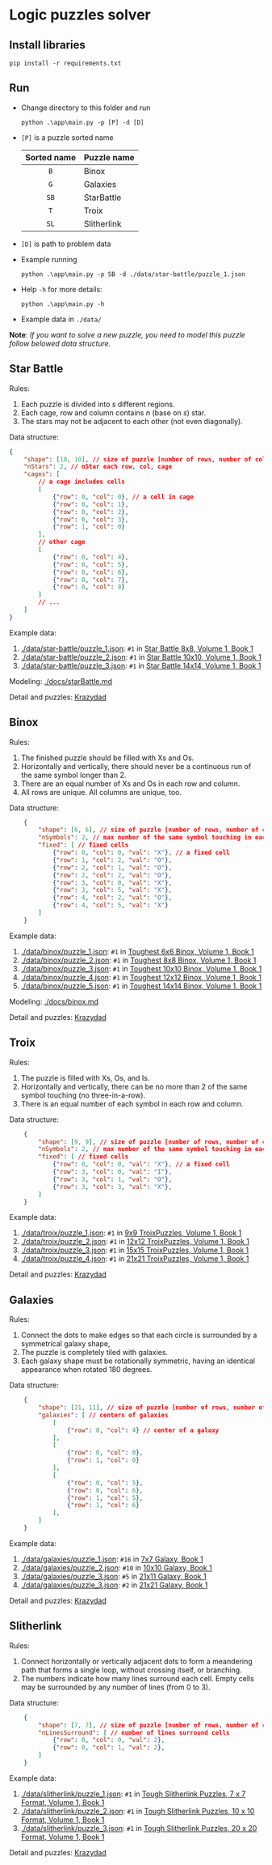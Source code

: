 # Logic puzzles solver

## Install libraries

```
pip install -r requirements.txt
```

## Run
- Change directory to this folder and run
    ```
    python .\app\main.py -p [P] -d [D]
    ```
- `[P]` is a puzzle sorted name

    | Sorted name | Puzzle name    |
    | :---------: | :------------- |
    |     `B`     | Binox          |
    |     `G`     | Galaxies       |
    |     `SB`    | StarBattle     |
    |     `T`     | Troix          |
    |     `SL`    | Slitherlink    |

- `[D]` is path to problem data
- Example running
    ```
    python .\app\main.py -p SB -d ./data/star-battle/puzzle_1.json
    ```
- Help `-h` for more details:
    ```
    python .\app\main.py -h
    ```
- Example data in `./data/`

**Note**: *If you want to solve a new puzzle, you need to model this puzzle follow belowed data structure.*

## Star Battle
Rules:
1. Each puzzle is divided into $s$ different regions.
2. Each cage, row and column contains $n$ (base on $s$) star.
3. The stars may not be adjacent to each other (not even diagonally).

Data structure:
```json
{
    "shape": [10, 10], // size of puzzle [number of rows, number of columns]
    "nStars": 2, // nStar each row, col, cage
    "cages": [
        // a cage includes cells
        [
            {"row": 0, "col": 0}, // a cell in cage
            {"row": 0, "col": 1},
            {"row": 0, "col": 2},
            {"row": 0, "col": 3},
            {"row": 1, "col": 0}
        ],
        // other cage
        [
            {"row": 0, "col": 4},
            {"row": 0, "col": 5},
            {"row": 0, "col": 6},
            {"row": 0, "col": 7},
            {"row": 0, "col": 8}
        ]
        // ...
    ]
}
```

Example data:
1. [./data/star-battle/puzzle_1.json](https://github.com/Tung-hehe/LogicPuzzlesSolver/blob/main/data/star-battle/puzzle_1.json): `#1` in [Star Battle 8x8, Volume 1, Book 1](https://files.krazydad.com/starbattle/sfiles/STAR_R2_8x8_v1_b1.pdf)
2. [./data/star-battle/puzzle_2.json](https://github.com/Tung-hehe/LogicPuzzlesSolver/blob/main/data/star-battle/puzzle_2.json): `#1` in [Star Battle 10x10, Volume 1, Book 1](https://files.krazydad.com/starbattle/sfiles/STAR_R2_10x10_v1_b1.pdf)
3. [./data/star-battle/puzzle_3.json](https://github.com/Tung-hehe/LogicPuzzlesSolver/blob/main/data/star-battle/puzzle_3.json): `#1` in [Star Battle 14x14, Volume 1, Book 1](https://files.krazydad.com/starbattle/sfiles/STAR_14x14_v1_b1.pdf)

Modeling: [./docs/starBattle.md](https://github.com/Tung-hehe/LogicPuzzlesSolver/blob/main/docs/starBattle.md)

Detail and puzzles: [Krazydad](https://krazydad.com/starbattle/)

## Binox
Rules:
1. The finished puzzle should be filled with Xs and Os.
2. Horizontally and vertically, there should never be a continuous run of the same symbol longer than 2.
3. There are an equal number of Xs and Os in each row and column.
4. All rows are unique. All columns are unique, too.

Data structure:
```json
    {
        "shape": [6, 6], // size of puzzle [number of rows, number of columns]
        "nSymbols": 2, // max number of the same symbol touching in each row, col
        "fixed": [ // fixed cells
            {"row": 0, "col": 0, "val": "X"}, // a fixed cell
            {"row": 1, "col": 2, "val": "O"},
            {"row": 2, "col": 1, "val": "O"},
            {"row": 2, "col": 2, "val": "O"},
            {"row": 3, "col": 0, "val": "X"},
            {"row": 3, "col": 5, "val": "X"},
            {"row": 4, "col": 2, "val": "O"},
            {"row": 4, "col": 5, "val": "X"}
        ]
    }
```

Example data:
1. [./data/binox/puzzle_1.json](https://github.com/Tung-hehe/LogicPuzzlesSolver/blob/main/data/binox/puzzle_1.json): `#1` in [Toughest 6x6 Binox, Volume 1, Book 1](https://files.krazydad.com/binox/sfiles/BINOX_6x6_TF_v1_4pp_b1.pdf)
2. [./data/binox/puzzle_2.json](https://github.com/Tung-hehe/LogicPuzzlesSolver/blob/main/data/binox/puzzle_2.json): `#1` in [Toughest 8x8 Binox, Volume 1, Book 1](https://files.krazydad.com/binox/sfiles/BINOX_8x8_TF_v1_4pp_b1.pdf)
3. [./data/binox/puzzle_3.json](https://github.com/Tung-hehe/LogicPuzzlesSolver/blob/main/data/binox/puzzle_3.json): `#1` in [Toughest 10x10 Binox, Volume 1, Book 1](https://files.krazydad.com/binox/sfiles/BINOX_10x10_TF_v1_4pp_b1.pdf)
4. [./data/binox/puzzle_4.json](https://github.com/Tung-hehe/LogicPuzzlesSolver/blob/main/data/binox/puzzle_4.json): `#1` in [Toughest 12x12 Binox, Volume 1, Book 1](https://files.krazydad.com/binox/sfiles/BINOX_12x12_TF_v1_2pp_b1.pdf)
5. [./data/binox/puzzle_5.json](https://github.com/Tung-hehe/LogicPuzzlesSolver/blob/main/data/binox/puzzle_5.json): `#1` in [Toughest 14x14 Binox, Volume 1, Book 1](https://files.krazydad.com/binox/sfiles/BINOX_14x14_TF_v1_2pp_b1.pdf)

Modeling: [./docs/binox.md](https://github.com/Tung-hehe/LogicPuzzlesSolver/blob/main/docs/binox.md)

Detail and puzzles: [Krazydad](https://krazydad.com/binox/)

## Troix
Rules:
1. The puzzle is filled with Xs, Os, and Is.
2. Horizontally and vertically, there can be no more than 2 of the same symbol touching (no three-in-a-row).
3. There is an equal number of each symbol in each row and column.

Data structure:
```json
    {
        "shape": [9, 9], // size of puzzle [number of rows, number of columns]
        "nSymbols": 2, // max number of the same symbol touching in each row, col
        "fixed": [ // fixed cells
            {"row": 0, "col": 0, "val": "X"}, // a fixed cell
            {"row": 3, "col": 0, "val": "I"},
            {"row": 3, "col": 1, "val": "O"},
            {"row": 3, "col": 3, "val": "X"},
        ]
    }
```

Example data:
1. [./data/troix/puzzle_1.json](https://github.com/Tung-hehe/LogicPuzzlesSolver/blob/main/data/troix/puzzle_1.json): `#1` in [9x9 TroixPuzzles, Volume 1, Book 1](https://files.krazydad.com/troix/sfiles/TROIX_9x9_regular_v1_4pp_b1.pdf)
2. [./data/troix/puzzle_2.json](https://github.com/Tung-hehe/LogicPuzzlesSolver/blob/main/data/troix/puzzle_2.json): `#1` in [12x12 TroixPuzzles, Volume 1, Book 1](https://files.krazydad.com/troix/sfiles/TROIX_12x12_regular_v1_2pp_b1.pdf)
3. [./data/troix/puzzle_3.json](https://github.com/Tung-hehe/LogicPuzzlesSolver/blob/main/data/troix/puzzle_3.json): `#1` in [15x15 TroixPuzzles, Volume 1, Book 1](https://files.krazydad.com/troix/sfiles/TROIX_15x15_regular_v1_2pp_b1.pdf)
4. [./data/troix/puzzle_4.json](https://github.com/Tung-hehe/LogicPuzzlesSolver/blob/main/data/troix/puzzle_3.json): `#1` in [21x21 TroixPuzzles, Volume 1, Book 1](https://files.krazydad.com/troix/sfiles/TROIX_21x21_regular_v1_1pp_b1.pdf)

Detail and puzzles: [Krazydad](https://krazydad.com/troix/)

## Galaxies
Rules:
1. Connect the dots to make edges so that each circle is surrounded by a symmetrical galaxy shape,
2. The puzzle is completely tiled with galaxies.
3. Each galaxy shape must be rotationally symmetric, having an identical appearance when rotated 180 degrees.

Data structure:
```json
    {
        "shape": [21, 11], // size of puzzle [number of rows, number of columns]
        "galaxies": [ // centers of galaxies
            [
                {"row": 0, "col": 4} // center of a galaxy
            ],
            [
                {"row": 0, "col": 0},
                {"row": 1, "col": 0}
            ],
            [
                {"row": 0, "col": 5},
                {"row": 0, "col": 6},
                {"row": 1, "col": 5},
                {"row": 1, "col": 6}
            ],
        ]
    }
```

Example data:
1. [./data/galaxies/puzzle_1.json](https://github.com/Tung-hehe/LogicPuzzlesSolver/blob/main/data/galaxies/puzzle_1.json): `#16` in [ 7x7 Galaxy, Book 1](https://files.krazydad.com/galaxies/books/GAL_d7_b1.pdf)
2. [./data/galaxies/puzzle_2.json](https://github.com/Tung-hehe/LogicPuzzlesSolver/blob/main/data/galaxies/puzzle_2.json): `#10` in [ 10x10 Galaxy, Book 1](https://files.krazydad.com/galaxies/books/GAL_d10_b1.pdf)
3. [./data/galaxies/puzzle_3.json](https://github.com/Tung-hehe/LogicPuzzlesSolver/blob/main/data/galaxies/puzzle_3.json): `#5` in [ 21x11 Galaxy, Book 1](https://files.krazydad.com/galaxies/books/GAL_d11_b1.pdf)
4. [./data/galaxies/puzzle_3.json](https://github.com/Tung-hehe/LogicPuzzlesSolver/blob/main/data/galaxies/puzzle_4.json): `#2` in [ 21x21 Galaxy, Book 1](https://files.krazydad.com/galaxies/books/GAL_d21_b1.pdf)

Detail and puzzles: [Krazydad](https://krazydad.com/galaxies/)


## Slitherlink
Rules:
1. Connect horizontally or vertically adjacent dots to form a meandering path that forms a single loop, without crossing itself, or branching.
2. The numbers indicate how many lines surround each cell. Empty cells may be surrounded by any number of lines (from 0 to 3).

Data structure:
```json
    {
        "shape": [7, 7], // size of puzzle [number of rows, number of columns]
        "nLinesSurround": [ // number of lines surround cells
            {"row": 0, "col": 0, "val": 2},
            {"row": 0, "col": 1, "val": 2},
        ]
    }
```

Example data:
1. [./data/slitherlink/puzzle_1.json](https://github.com/Tung-hehe/LogicPuzzlesSolver/blob/main/data/slitherlink/puzzle_1.json): `#1` in [ Tough Slitherlink Puzzles, 7 x 7 Format, Volume 1, Book 1](https://files.krazydad.com/slitherlink/sfiles/sl_d2_07x07_b001.pdf)
2. [./data/slitherlink/puzzle_2.json](https://github.com/Tung-hehe/LogicPuzzlesSolver/blob/main/data/slitherlink/puzzle_2.json): `#1` in [ Tough Slitherlink Puzzles, 10 x 10 Format, Volume 1, Book 1](https://files.krazydad.com/slitherlink/sfiles/sl_d2_10x10_b001.pdf)
3. [./data/slitherlink/puzzle_3.json](https://github.com/Tung-hehe/LogicPuzzlesSolver/blob/main/data/slitherlink/puzzle_3.json): `#1` in [ Tough Slitherlink Puzzles, 20 x 20 Format, Volume 1, Book 1](https://files.krazydad.com/slitherlink/sfiles/sl_d2_20x20_b001.pdf)

Detail and puzzles: [Krazydad](https://krazydad.com/slitherlink/)
